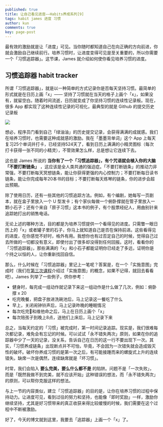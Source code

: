 ```yaml
---
published: true
title: 让自己看见进度——Habits养成系列[9]
tags: habit james 进度 习惯
author: kun
comments: true
key: page-post
---
```


最有效的激励就是让「进度」可见。当你随时都知道自己在向正确的方向前进，你就会激励自己继续前行。培养习惯时，让进度变得可见是至关重要的，所以你需要一个「习惯追踪器」。这节课，James 就介绍如何使你看见培养习惯的进度。

## 习惯追踪器 habit tracker

所谓「习惯追踪器」，就是以一种简单的方式记录你是否每天坚持习惯。最简单的形式就是在日历上画「x」—— 坚持了习惯就在当天的格子上画个「x」，如果没有，就留空白。随着时间流逝，日历就变成了你坚持习惯的连续性记录板。现在，很多 App 都实现了这种连续性记录的可视化，最典型的就是 Github 的提交历史记录板

![](https://camo.githubusercontent.com/cbecfef03df437fd0773e24597f0eabdd96ad24d4076d1b18bccb28827113ea4/68747470733a2f2f7261772e6769746875622e636f6d2f67656c73747564696f732f676974666974692f6d61737465722f676974666974692d73637265656e73686f742e706e67)

想必，程序员门看到自己「绿油油」的历史提交记录，会获得满满的成就感。我们在培养习惯时，也需要这种成就感的激励。我在「墨墨背单词」这个 App 上每天复习25个单词并打卡，已经坚持524天了，看到日历上满满的小精灵图标（每次打卡获得一张不同的小精灵），不管效果怎么样，总是想让它连续下去。

这也是 James 所说的 **当你有了一个「习惯追踪器」，有个咒语就会植入你的大脑「不要打断链条」** ，这应该是全人类共通的强迫症。「不要打断链条」的推动力非常强，不要打断每天冥想链条，能让你获得更强的内心控制力；不要打断每日读书链条，能让你完成每年20本书的目标；不要打断每天练琴的链条，你的进步会超出预期。

除了使用日历，还有一些其他的习惯追踪方法。例如，有个编剧，她每写一页剧本，就在盒子里放入一个 U 型发卡；有个家伙每做一个俯卧撑就在管子里放入一颗小石子；还有个来自「原子习惯」这本书的例子，有个股票经纪人，用曲别针来追踪她打出的销售电话。

无论上述的哪种方法，目的都是为培养习惯提供一个看得见的进度。只需瞥一眼日历上的「x」或者罐子里的石子，你马上就知道自己是否在保持前进。这些看得见的进度，在你感觉不好时，格外有用。我想你也有过否定自己的时候，觉得自己过去所做的一切都没有意义，即使付出了很多却没得到任何回报。这时，看看你的「习惯追踪器」，那些满满的「x」和小石子都能证明你已经走了多远，证明你是个持之以恒的人，让你重新找回自信。

那么，什么时候在「习惯追踪器」里记上一笔呢？答案是，在一个「实施意图」完成时（我们在[第三次课程](https://37weekly.com/2022/04/08/30-days-to-better-habits-3.html)介绍过「实施意图」的概念，如果不记得，就回去看看吧）。James 列举了一些例子，供你参考：

- 健身时，每完成一组动作就记录下来这一组动作是什么做了几次，例如：俯卧撑 x 20
- 吃完晚餐，把盘子放进洗碗池后，马上记录这一餐吃了什么
- 早上，关闭闹钟铃声后，马上记录昨晚的睡眠情况
- 每次吃完💊和维他命之后，马上在日历上画个「x」
- 每次陪孩子到晚上8点，送他们上床后，马上记录下来

总之，当每天约定的「习惯」被完成时，第一时间记录追踪。现实是，我们很难每次都记录，难免会有忘记的时候。可以试试「永不错失两次」原则，如果在你的追踪器中少了一天的记录，没关系，告诉自己在日历的这一行不要出现下一次。其实，「习惯养成链条」出现断点并不可怕，毕竟，不会因为一次错失就会造成毁灭性的破坏。破坏你养成习惯的是第一次之后，有可能接踵而来的螺旋式上升的连续错失。缺席一次是偶然，连续缺席就是「坏习惯」。

时常，我们会陷入 **要么完美，要么什么都不是** 的陷阱。问题不是「一次失败」，而是「既然我做不到完美，就不应该开始」这种错误的想法，而「永不错失两次」的原则，可以帮你克服这样的想法。

与上一节的内容类似，建立「习惯追踪器」的目的是，让你在培养习惯的过程中保持动力。让进度可见，看到过往的努力和坚持，也能像「即时奖励」一样，激励你继续坚持，尤其是好习惯带来的真正收获来得比较缓慢的时候，我们需要在这个过程中不断被激励。

好了，今天的博文就到这里，我要去「追踪器」上画一个「x」了。
